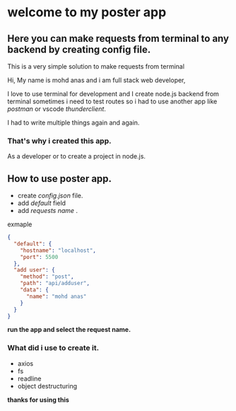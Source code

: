 # welcome to my poster app

## Here you can make requests from terminal to any backend by creating config file.

This is a very simple solution to make requests from terminal

Hi, My name is mohd anas and i am full stack web developer,

I love to use terminal for development and I create node.js backend from terminal
sometimes i need to test routes so i had to use another app like _postman_ or vscode _thunderclient_.

I had to write multiple things again and again.

### That's why i created this app.

As a developer or to create a project in node.js.

## How to use poster app.

- create _config.json_ file.
- add _default_ field
- add _requests name_ .

exmaple

```json
{
  "default": {
    "hostname": "localhost",
    "port": 5500
  },
  "add user": {
    "method": "post",
    "path": "api/adduser",
    "data": {
      "name": "mohd anas"
    }
  }
}
```

**run the app and select the request name.**

### What did i use to create it.

- axios
- fs
- readline
- object destructuring

**thanks for using this**
